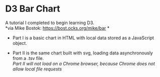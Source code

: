 # D3 Bar Chart
A tutorial I completed to begin learning D3.  
*via Mike Bostok: https://bost.ocks.org/mike/bar *

- Part I is a basic chart in HTML with local data stored as a JavaScript object.

- Part II is the same chart built with svg, loading data asynchronously from a .tsv file.  
  *Part II will not load on a Chrome browser, because Chrome does not allow local file requests*
